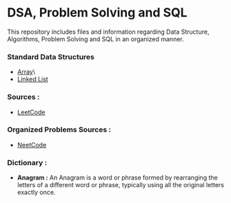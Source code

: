 # DSA, Problem Solving and SQL

This repository includes files and information regarding Data Structure, Algorithms, Problem Solving and SQL in an organized manner.

### Standard Data Structures

 - [Array](./Array/README.md)\
 - [Linked List](./Linked%20List/README.md)

### Sources :

- [LeetCode](./LeetCode/README.md)

### Organized Problems Sources :

- [NeetCode](https://neetcode.io/)

### Dictionary :

- **Anagram :** An Anagram is a word or phrase formed by rearranging the letters of a different word or phrase, typically using all the original letters exactly once.
